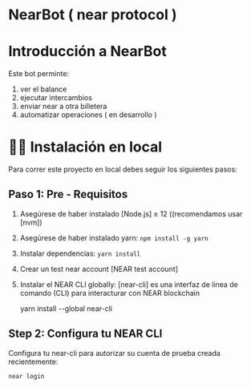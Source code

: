 NearBot ( near protocol )
==================

Introducción a NearBot
==================

 Este bot perminte:
 
 1. ver el balance
 2. ejecutar intercambios 
 3. enviar near a otra billetera
 4. automatizar operaciones ( en desarrollo )

👨‍💻 Instalación en local
===========

Para correr este proyecto en local debes seguir los siguientes pasos:

Paso 1: Pre - Requisitos
------------------------------

1. Asegúrese de haber instalado [Node.js] ≥ 12 ((recomendamos usar [nvm])
2. Asegúrese de haber instalado yarn: `npm install -g yarn`
3. Instalar dependencias: `yarn install`
4. Crear un test near account [NEAR test account]
5. Instalar el NEAR CLI globally: [near-cli] es una interfaz de linea de comando (CLI) para interacturar con NEAR blockchain

    yarn install --global near-cli


Step 2: Configura tu NEAR CLI
-------------------------------

Configura tu near-cli para autorizar su cuenta de prueba creada recientemente:

    near login

